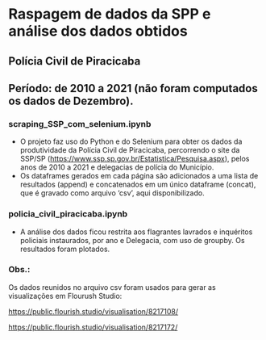 # Raspagem de dados da SPP e análise dos dados obtidos
## Polícia Civil de Piracicaba
## Período: de 2010 a 2021 (não foram computados os dados de Dezembro).

### scraping_SSP_com_selenium.ipynb
- O projeto faz uso do Python e do Selenium para obter os dados da produtividade da Polícia Civil de Piracicaba, percorrendo o site da SSP/SP (https://www.ssp.sp.gov.br/Estatistica/Pesquisa.aspx), pelos anos de 2010 a 2021 e delegacias de polícia do Município.
- Os dataframes gerados em cada página são adicionados a uma lista de resultados (append) e concatenados em um único dataframe (concat), que é gravado como arquivo ‘csv’, aqui disponibilizado.

### policia_civil_piracicaba.ipynb
- A análise dos dados ficou restrita aos flagrantes lavrados e inquéritos policiais instaurados, por ano e Delegacia, com uso de groupby. Os resultados foram plotados. 

### Obs.: 
Os dados reunidos no arquivo csv foram usados para gerar as visualizações em Flourush Studio:

https://public.flourish.studio/visualisation/8217108/


https://public.flourish.studio/visualisation/8217172/
